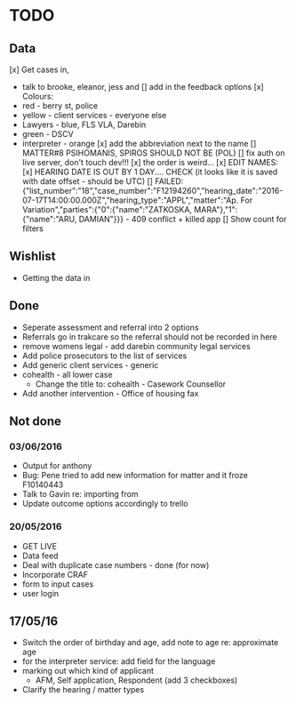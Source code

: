 # TODO

## Data
[x] Get cases in,
  - talk to brooke, eleanor, jess and
[] add in the feedback options
[x] Colours:
  - red - berry st, police
  - yellow - client services - everyone else
  - Lawyers - blue, FLS VLA, Darebin
  - green - DSCV
  - interpreter - orange
[x] add the abbreviation next to the name
[] MATTER#8 PSIHOMANIS, SPIROS SHOULD NOT BE (POL)
[] fix auth on live server, don't touch dev!!!
[x] the order is weird...
[x] EDIT NAMES:
[x] HEARING DATE IS OUT BY 1 DAY.... CHECK (it looks like it is saved with date offset - should be UTC)
[] FAILED: {"list_number":"18","case_number":"F12194260","hearing_date":"2016-07-17T14:00:00.000Z","hearing_type":"APPL","matter":"Ap. For Variation","parties":{"0":{"name":"ZATKOSKA, MARA"},"1":{"name":"ARU, DAMIAN"}}} - 409 conflict + killed app
[] Show count for filters


## Wishlist
* Getting the data in

## Done
* Seperate assessment and referral into 2 options
* Referrals go in trakcare so the referral should not be recorded in here
* remove womens legal - add darebin community legal services
* Add police prosecutors to the list of services
* Add generic client services - generic
* cohealth - all lower case
  - Change the title to: cohealth - Casework Counsellor
* Add another intervention - Office of housing fax  

## Not done
### 03/06/2016
* Output for anthony
* Bug: Pene tried to add new information for matter and it froze F10140443
* Talk to Gavin re: importing from
* Update outcome options accordingly to trello

### 20/05/2016
- GET LIVE
- Data feed
- Deal with duplicate case numbers - done (for now)
- Incorporate CRAF
- form to input cases
- user login

## 17/05/16
* Switch the order of birthday and age, add note to age re: approximate age
* for the interpreter service: add field for the language
* marking out which kind of applicant
  - AFM, Self application, Respondent (add 3 checkboxes)
* Clarify the hearing / matter types
